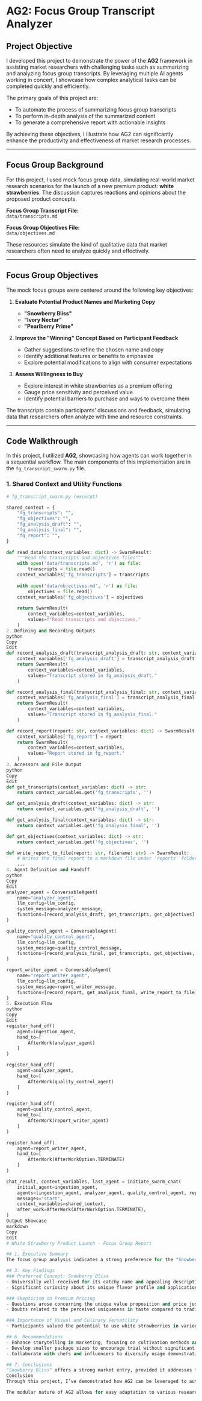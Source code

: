 # AG2: Focus Group Transcript Analyzer

## Project Objective
I developed this project to demonstrate the power of the **AG2** framework in assisting market researchers with challenging tasks such as summarizing and analyzing focus group transcripts. By leveraging multiple AI agents working in concert, I showcase how complex analytical tasks can be completed quickly and efficiently.

The primary goals of this project are:
- To automate the process of summarizing focus group transcripts  
- To perform in-depth analysis of the summarized content  
- To generate a comprehensive report with actionable insights  

By achieving these objectives, I illustrate how AG2 can significantly enhance the productivity and effectiveness of market research processes.

---

## Focus Group Background
For this project, I used mock focus group data, simulating real-world market research scenarios for the launch of a new premium product: **white strawberries**. The discussion captures reactions and opinions about the proposed product concepts.

**Focus Group Transcript File:**  
`data/transcripts.md`  

**Focus Group Objectives File:**  
`data/objectives.md`  

These resources simulate the kind of qualitative data that market researchers often need to analyze quickly and effectively.

---

## Focus Group Objectives
The mock focus groups were centered around the following key objectives:

1. **Evaluate Potential Product Names and Marketing Copy**  
   - **"Snowberry Bliss"**  
   - **"Ivory Nectar"**  
   - **"Pearlberry Prime"**  

2. **Improve the "Winning" Concept Based on Participant Feedback**  
   - Gather suggestions to refine the chosen name and copy  
   - Identify additional features or benefits to emphasize  
   - Explore potential modifications to align with consumer expectations  

3. **Assess Willingness to Buy**  
   - Explore interest in white strawberries as a premium offering  
   - Gauge price sensitivity and perceived value  
   - Identify potential barriers to purchase and ways to overcome them  

The transcripts contain participants’ discussions and feedback, simulating data that researchers often analyze with time and resource constraints.

---

## Code Walkthrough
In this project, I utilized **AG2**, showcasing how agents can work together in a sequential workflow. The main components of this implementation are in the `fg_transcript_swarm.py` file.

### 1. Shared Context and Utility Functions
```python
# fg_transcript_swarm.py (excerpt)

shared_context = {
    "fg_transcripts": "",
    "fg_objectives": "",
    "fg_analysis_draft": "",
    "fg_analysis_final": "",
    "fg_report": "",
}
 
def read_data(context_variables: dict) -> SwarmResult:
    """Read the transcripts and objectives files"""
    with open('data/transcripts.md', 'r') as file:
        transcripts = file.read()
    context_variables['fg_transcripts'] = transcripts
    
    with open('data/objectives.md', 'r') as file:
        objectives = file.read()
    context_variables['fg_objectives'] = objectives
 
    return SwarmResult(
        context_variables=context_variables,
        values=f"Read transcripts and objectives."
    )
2. Defining and Recording Outputs
python
Copy
Edit
def record_analysis_draft(transcript_analysis_draft: str, context_variables: dict) -> SwarmResult:
    context_variables['fg_analysis_draft'] = transcript_analysis_draft
    return SwarmResult(
        context_variables=context_variables,
        values="Transcript stored in fg_analysis_draft."
    )

def record_analysis_final(transcript_analysis_final: str, context_variables: dict) -> SwarmResult:
    context_variables['fg_analysis_final'] = transcript_analysis_final
    return SwarmResult(
        context_variables=context_variables,
        values="Transcript stored in fg_analysis_final."
    )

def record_report(report: str, context_variables: dict) -> SwarmResult:
    context_variables['fg_report'] = report
    return SwarmResult(
        context_variables=context_variables,
        values="Report stored in fg_report."
    )
3. Accessors and File Output
python
Copy
Edit
def get_transcripts(context_variables: dict) -> str:
    return context_variables.get('fg_transcripts', '')

def get_analysis_draft(context_variables: dict) -> str:
    return context_variables.get('fg_analysis_draft', '')

def get_analysis_final(context_variables: dict) -> str:
    return context_variables.get('fg_analysis_final', '')

def get_objectives(context_variables: dict) -> str:
    return context_variables.get('fg_objectives', '')

def write_report_to_file(report: str, filename: str) -> SwarmResult:
    # Writes the final report to a markdown file under 'reports' folder
    ...
4. Agent Definition and Handoff
python
Copy
Edit
analyzer_agent = ConversableAgent(
    name="analyzer_agent",
    llm_config=llm_config,
    system_message=analyzer_message,
    functions=[record_analysis_draft, get_transcripts, get_objectives]
)

quality_control_agent = ConversableAgent(
    name="quality_control_agent",
    llm_config=llm_config,
    system_message=quality_control_message,
    functions=[record_analysis_final, get_transcripts, get_objectives, get_analysis_draft]
)

report_writer_agent = ConversableAgent(
    name="report_writer_agent",
    llm_config=llm_config,
    system_message=report_writer_message,
    functions=[record_report, get_analysis_final, write_report_to_file]
)
5. Execution Flow
python
Copy
Edit
register_hand_off(
    agent=ingestion_agent,
    hand_to=[
        AfterWork(analyzer_agent)
    ]
)

register_hand_off(
    agent=analyzer_agent,
    hand_to=[
        AfterWork(quality_control_agent)
    ]
) 

register_hand_off(
    agent=quality_control_agent,
    hand_to=[
        AfterWork(report_writer_agent)
    ]
)

register_hand_off(
    agent=report_writer_agent,
    hand_to=[
        AfterWork(AfterWorkOption.TERMINATE)
    ]
)

chat_result, context_variables, last_agent = initiate_swarm_chat(
    initial_agent=ingestion_agent,
    agents=[ingestion_agent, analyzer_agent, quality_control_agent, report_writer_agent],
    messages="start",
    context_variables=shared_context,
    after_work=AfterWork(AfterWorkOption.TERMINATE),
)
Output Showcase
markdown
Copy
Edit
# White Strawberry Product Launch - Focus Group Report

## 1. Executive Summary
The focus group analysis indicates a strong preference for the "Snowberry Bliss" concept among participants, appreciated for its catchy and enticing name. Key inquiries centered around the justification for a premium price, with visual appeal and versatility being major purchasing factors.

## 3. Key Findings
### Preferred Concept: Snowberry Bliss
- Universally well-received for its catchy name and appealing description.
- Significant curiosity about its unique flavor profile and application possibilities.

### Skepticism on Premium Pricing
- Questions arose concerning the unique value proposition and price justification.
- Doubts related to the perceived uniqueness in taste compared to traditional strawberries.

### Importance of Visual and Culinary Versatility
- Participants valued the potential to use white strawberries in various culinary settings, enhancing both visual and taste experiences.

## 6. Recommendations
- Enhance storytelling in marketing, focusing on cultivation methods and usage ideas.
- Develop smaller package sizes to encourage trial without significant investment.
- Collaborate with chefs and influencers to diversify usage demonstrations, catering to premium market expectations.

## 7. Conclusions
"Snowberry Bliss" offers a strong market entry, provided it addresses flavor differentiation and premium pricing concerns. Visual appeal and culinary versatility will be key in positioning the product as a luxury item.
Conclusion
Through this project, I’ve demonstrated how AG2 can be leveraged to automate and enhance market research processes. By dividing the tasks among specialized agents—ingestion, analysis, quality control, and report writing—researchers can rapidly transform raw transcript data into meaningful reports and strategies.

The modular nature of AG2 allows for easy adaptation to various research contexts, making it a valuable tool for any organization looking to gain deeper insights from qualitative data more efficiently.
